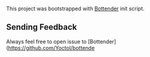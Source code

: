This project was bootstrapped with
[Bottender](https://github.com/Yoctol/bottender) init script.

## Sending Feedback

Always feel free to open issue to
[Bottender](https://github.com/Yoctol/bottende